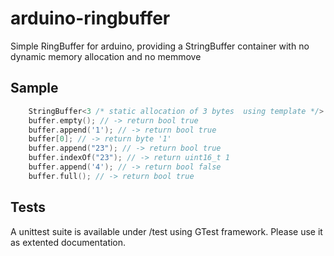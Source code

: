 # arduino-ringbuffer

Simple RingBuffer for arduino, providing a StringBuffer container with no dynamic memory allocation and no memmove

## Sample

```C++
	StringBuffer<3 /* static allocation of 3 bytes  using template */> buffer;
	buffer.empty(); // -> return bool true
	buffer.append('1'); // -> return bool true
	buffer[0]; // -> return byte '1'
	buffer.append("23"); // -> return bool true
	buffer.indexOf("23"); // -> return uint16_t 1
	buffer.append('4'); // -> return bool false
	buffer.full(); // -> return bool true
```

## Tests

A unittest suite is available under /test using GTest framework. Please use it as extented documentation.
